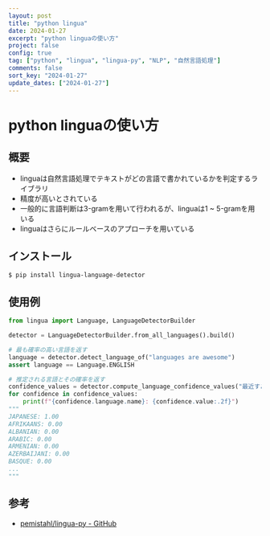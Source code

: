 ```yaml
---
layout: post
title: "python lingua"
date: 2024-01-27
excerpt: "python linguaの使い方"
project: false
config: true
tag: ["python", "lingua", "lingua-py", "NLP", "自然言語処理"]
comments: false
sort_key: "2024-01-27"
update_dates: ["2024-01-27"]
---
```


# python linguaの使い方

## 概要
 - linguaは自然言語処理でテキストがどの言語で書かれているかを判定するライブラリ
 - 精度が高いとされている
 - 一般的に言語判断は3-gramを用いて行われるが、linguaは1 ~ 5-gramを用いる
 - linguaはさらにルールベースのアプローチを用いている

## インストール

```console
$ pip install lingua-language-detector
```

## 使用例

```python
from lingua import Language, LanguageDetectorBuilder

detector = LanguageDetectorBuilder.from_all_languages().build()

# 最も確率の高い言語を返す
language = detector.detect_language_of("languages are awesome")
assert language == Language.ENGLISH

# 推定される言語とその確率を返す
confidence_values = detector.compute_language_confidence_values("最近すごい寒い")
for confidence in confidence_values:
    print(f"{confidence.language.name}: {confidence.value:.2f}")
"""
JAPANESE: 1.00
AFRIKAANS: 0.00
ALBANIAN: 0.00
ARABIC: 0.00
ARMENIAN: 0.00
AZERBAIJANI: 0.00
BASQUE: 0.00
...
"""
```

## 参考
 - [pemistahl/lingua-py - GitHub](https://github.com/pemistahl/lingua-py)
